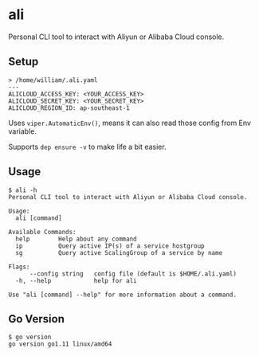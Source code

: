 # ali

Personal CLI tool to interact with Aliyun or Alibaba Cloud console.

## Setup

```
> /home/william/.ali.yaml
---
ALICLOUD_ACCESS_KEY: <YOUR_ACCESS_KEY>
ALICLOUD_SECRET_KEY: <YOUR_SECRET_KEY>
ALICLOUD_REGION_ID: ap-southeast-1
```

Uses `viper.AutomaticEnv()`, means it can also read those config from Env variable.

Supports `dep ensure -v` to make life a bit easier.

## Usage

```
$ ali -h
Personal CLI tool to interact with Aliyun or Alibaba Cloud console.

Usage:
  ali [command]

Available Commands:
  help        Help about any command
  ip          Query active IP(s) of a service hostgroup
  sg          Query active ScalingGroup of a service by name

Flags:
      --config string   config file (default is $HOME/.ali.yaml)
  -h, --help            help for ali

Use "ali [command] --help" for more information about a command.
```

## Go Version

```
$ go version
go version go1.11 linux/amd64
```

